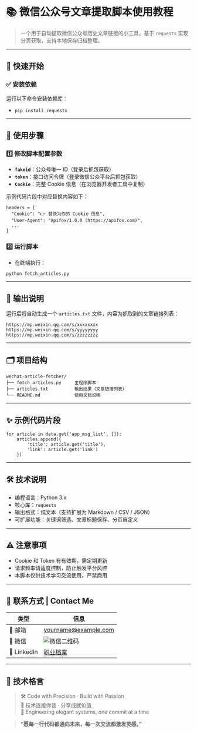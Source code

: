 
# 📚 微信公众号文章提取脚本使用教程

> 一个用于自动提取微信公众号历史文章链接的小工具，基于 `requests` 实现分页获取，支持本地保存归档整理。

---

## 🚀 快速开始

### ✅ 安装依赖
运行以下命令安装依赖库：

- `pip install requests`

---

## 🔧 使用步骤

### 1️⃣ 修改脚本配置参数

- **`fakeid`**：公众号唯一 ID（登录后抓包获取）
- **`token`**：接口访问令牌（登录微信公众平台后抓包获取）
- **`Cookie`**：完整 Cookie 信息（在浏览器开发者工具中复制）

示例代码片段中对应替换内容如下：

```
headers = {
  "Cookie": "👉 替换为你的 Cookie 信息",
  "User-Agent": "Apifox/1.0.0 (https://apifox.com)",
  ...
}
```

### 2️⃣ 运行脚本

- 在终端执行：

`python fetch_articles.py`

---

## 📁 输出说明

运行后将自动生成一个 `articles.txt` 文件，内容为抓取到的文章链接列表：

```
https://mp.weixin.qq.com/s/xxxxxxxx
https://mp.weixin.qq.com/s/yyyyyyyy
https://mp.weixin.qq.com/s/zzzzzzzz
```

---

## 🗂 项目结构

```
wechat-article-fetcher/
├── fetch_articles.py     主程序脚本
├── articles.txt          输出结果（文章链接列表）
└── README.md             使用文档说明
```

---

## ✨ 示例代码片段

```
for article in data.get('app_msg_list', []):
    articles.append({
        'title': article.get('title'),
        'link': article.get('link')
    })
```

---

## 🛠 技术说明

- 编程语言：Python 3.x
- 核心库：`requests`
- 输出格式：纯文本（支持扩展为 Markdown / CSV / JSON）
- 可扩展功能：关键词筛选、文章标题保存、分页自定义

---

## ⚠ 注意事项

- Cookie 和 Token 有有效期，需定期更新
- 请求频率请适度控制，防止触发平台风控
- 本脚本仅供技术学习交流使用，严禁商用

---

## 📮 联系方式 | Contact Me

| 类型 | 信息 |
|------|------|
| 📧 邮箱 | yourname@example.com |
| 💬 微信 | ![微信二维码](https://yourdomain.com/qrcode.png) |
| 🔗 LinkedIn | [职业档案](https://linkedin.com/in/YourLinkedIn) |

---

## 💬 技术格言

> 🛠 Code with Precision · Build with Passion  
> 💬 技术连接你我 · 分享成就价值  
> 🚀 Engineering elegant systems, one commit at a time

> **“愿每一行代码都通向未来，每一次交流都激发灵感。”**
